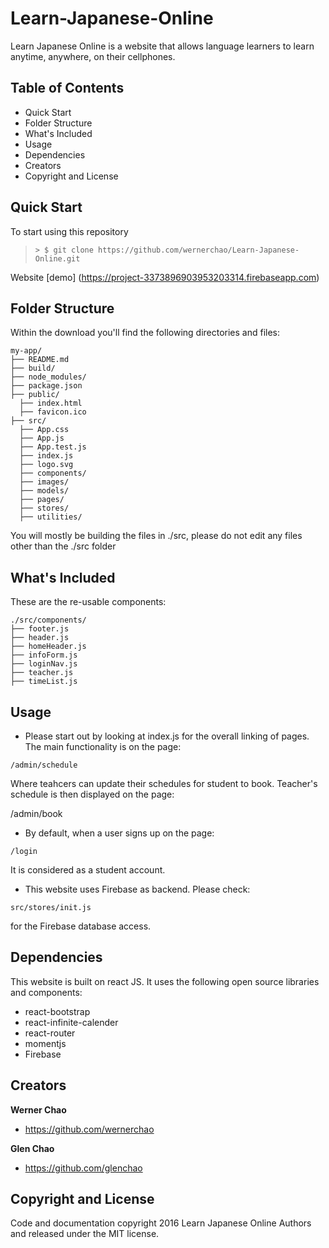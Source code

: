 # Learn-Japanese-Online

Learn Japanese Online is a website that allows language learners to learn anytime, anywhere, on their cellphones.

## Table of Contents
- Quick Start
- Folder Structure
- What's Included
- Usage
- Dependencies
- Creators
- Copyright and License

## Quick Start

To start using this repository

>  ```> $ git clone https://github.com/wernerchao/Learn-Japanese-Online.git```

Website [demo] (https://project-3373896903953203314.firebaseapp.com)

## Folder Structure

Within the download you'll find the following directories and files:

```
my-app/
├── README.md
├── build/
├── node_modules/
├── package.json
├── public/
  ├── index.html
  ├── favicon.ico
├── src/
  ├── App.css
  ├── App.js
  ├── App.test.js
  ├── index.js
  ├── logo.svg
  ├── components/
  ├── images/
  ├── models/
  ├── pages/
  ├── stores/
  ├── utilities/
```

You will mostly be building the files in ./src, please do not edit any files other than the ./src folder

## What's Included

These are the re-usable components:

```
./src/components/
├── footer.js
├── header.js
├── homeHeader.js
├── infoForm.js
├── loginNav.js
├── teacher.js
├── timeList.js
```

## Usage
-  Please start out by looking at index.js for the overall linking of pages. The main functionality is on the page:

```
/admin/schedule
```

Where teahcers can update their schedules for student to book.
Teacher's schedule is then displayed on the page:

/admin/book

-  By default, when a user signs up on the page:

```
/login
```

It is considered as a student account.

-  This website uses Firebase as backend. Please check:

```
src/stores/init.js
```

for the Firebase database access.

## Dependencies
This website is built on react JS. It uses the following open source libraries and components:
- react-bootstrap
- react-infinite-calender
- react-router
- momentjs
- Firebase

## Creators

**Werner Chao**

- <https://github.com/wernerchao>

**Glen Chao**

- <https://github.com/glenchao>


## Copyright and License

Code and documentation copyright 2016 Learn Japanese Online
Authors and released under the MIT license.

